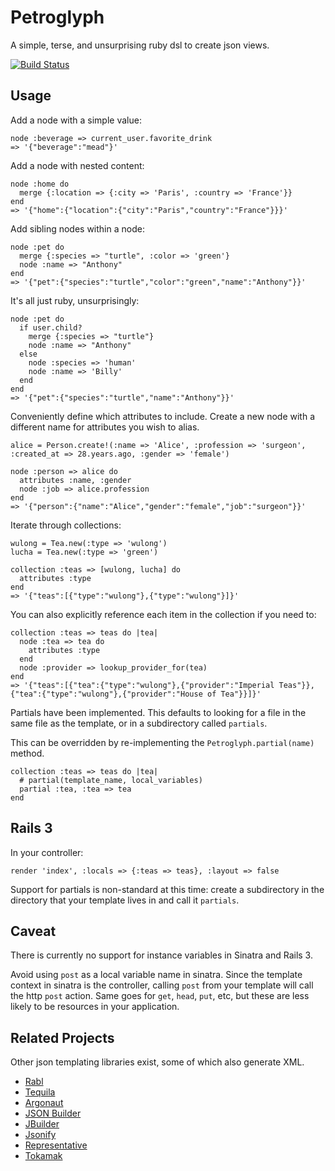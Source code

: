 # Petroglyph

A simple, terse, and unsurprising ruby dsl to create json views.

[![Build Status](https://secure.travis-ci.org/kytrinyx/petroglyph.png?branch=master)](http://travis-ci.org/kytrinyx/petroglyph)

## Usage

Add a node with a simple value:

    node :beverage => current_user.favorite_drink
    => '{"beverage":"mead"}'

Add a node with nested content:

    node :home do
      merge {:location => {:city => 'Paris', :country => 'France'}}
    end
    => '{"home":{"location":{"city":"Paris","country":"France"}}}'

Add sibling nodes within a node:

    node :pet do
      merge {:species => "turtle", :color => 'green'}
      node :name => "Anthony"
    end
    => '{"pet":{"species":"turtle","color":"green","name":"Anthony"}}'

It's all just ruby, unsurprisingly:

    node :pet do
      if user.child?
        merge {:species => "turtle"}
        node :name => "Anthony"
      else
        node :species => 'human'
        node :name => 'Billy'
      end
    end
    => '{"pet":{"species":"turtle","name":"Anthony"}}'

Conveniently define which attributes to include. Create a new node with a different name for attributes you wish to alias.

    alice = Person.create!(:name => 'Alice', :profession => 'surgeon', :created_at => 28.years.ago, :gender => 'female')

    node :person => alice do
      attributes :name, :gender
      node :job => alice.profession
    end
    => '{"person":{"name":"Alice","gender":"female","job":"surgeon"}}'

Iterate through collections:

    wulong = Tea.new(:type => 'wulong')
    lucha = Tea.new(:type => 'green')

    collection :teas => [wulong, lucha] do
      attributes :type
    end
    => '{"teas":[{"type":"wulong"},{"type":"wulong"}]}'


You can also explicitly reference each item in the collection if you need to:

    collection :teas => teas do |tea|
      node :tea => tea do
        attributes :type
      end
      node :provider => lookup_provider_for(tea)
    end
    => '{"teas":[{"tea":{"type":"wulong"},{"provider":"Imperial Teas"}},{"tea":{"type":"wulong"},{"provider":"House of Tea"}}]}'

Partials have been implemented. This defaults to looking for a file in the same file as the template, or in a subdirectory called `partials`.

This can be overridden by re-implementing the `Petroglyph.partial(name)` method.

    collection :teas => teas do |tea|
      # partial(template_name, local_variables)
      partial :tea, :tea => tea
    end

## Rails 3

In your controller:

    render 'index', :locals => {:teas => teas}, :layout => false

Support for partials is non-standard at this time: create a subdirectory in the directory that your template lives in and call it `partials`.


## Caveat

There is currently no support for instance variables in Sinatra and Rails 3.

Avoid using `post` as a local variable name in sinatra. Since the template context in sinatra is the controller, calling `post` from your template will call the http `post` action. Same goes for `get`, `head`, `put`, etc, but these are less likely to be resources in your application.

## Related Projects

Other json templating libraries exist, some of which also generate XML.

* [Rabl](https://github.com/nesquena/rabl)
* [Tequila](https://github.com/inem/tequila)
* [Argonaut](https://github.com/jbr/argonaut)
* [JSON Builder](https://github.com/dewski/json_builder)
* [JBuilder](https://github.com/rails/jbuilder)
* [Jsonify](https://github.com/bsiggelkow/jsonify)
* [Representative](https://github.com/mdub/representative)
* [Tokamak](https://github.com/abril/tokamak)
